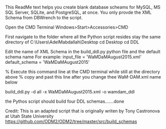 This ReadMe text helps you create blank database scheams for MySQL, MS SQL Server, SQLite, and PostgreSQL, at once. You only provde the XML Schema from DBWrench to the script.

Open the CMD Terminal 
Windows>Start>Accessories>CMD

First navigate to the folder where all the Python script resides 
stay the same directory of 
C:\Users\AdelMabdallah\Desktop
cd Desktop
cd DDL

Edit the name of XML Schema in the build_ddl.py python file and the default schema name 
For example:
input_file = 'WaMDaMAugust2015.xml'
default_schema = 'WaMDaMAugust2015'

% Execute this command line at the CMD terminal while still at the directory above
% copy and past this line after you change thee WaM-DAM.xml name below 

build_ddl.py -d all -x WaMDaMAugust2015.xml -o wamdam_ddl

the Pythos script should build four DDL schemas.......done 

Credit: This is an adapted script that is originally writen by Tony Castronova at Utah State University 
https://github.com/ODM2/ODM2/tree/master/src/build_schemas
